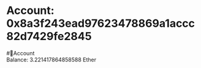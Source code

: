 
Account: 0x8a3f243ead97623478869a1accc82d7429fe2845
===================================================
  
#📜Account  
Balance: 3.221417864858588 Ether